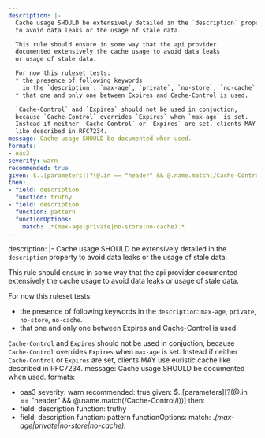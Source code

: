 ---
description: |-
  Cache usage SHOULD be extensively detailed in the `description` property
  to avoid data leaks or the usage of stale data.

  This rule should ensure in some way that the api provider
  documented extensively the cache usage to avoid data leaks
  or usage of stale data.

  For now this ruleset tests:
  * the presence of following keywords
    in the `description`: `max-age`, `private`, `no-store`, `no-cache`.
  * that one and only one between Expires and Cache-Control is used.

  `Cache-Control` and `Expires` should not be used in conjuction,
  because `Cache-Control` overrides `Expires` when `max-age` is set.
  Instead if neither `Cache-Control` or `Expires` are set, clients MAY use euristic cache
  like described in RFC7234.
message: Cache usage SHOULD be documented when used.
formats:
- oas3
severity: warn
recommended: true
given: $..[parameters][?(@.in == "header" && @.name.match(/Cache-Control/i))]
then:
- field: description
  function: truthy
- field: description
  function: pattern
  functionOptions:
    match: .*(max-age|private|no-store|no-cache).*
...description: |-
  Cache usage SHOULD be extensively detailed in the `description` property
  to avoid data leaks or the usage of stale data.

  This rule should ensure in some way that the api provider
  documented extensively the cache usage to avoid data leaks
  or usage of stale data.

  For now this ruleset tests:
  * the presence of following keywords
    in the `description`: `max-age`, `private`, `no-store`, `no-cache`.
  * that one and only one between Expires and Cache-Control is used.

  `Cache-Control` and `Expires` should not be used in conjuction,
  because `Cache-Control` overrides `Expires` when `max-age` is set.
  Instead if neither `Cache-Control` or `Expires` are set, clients MAY use euristic cache
  like described in RFC7234.
message: Cache usage SHOULD be documented when used.
formats:
- oas3
severity: warn
recommended: true
given: $..[parameters][?(@.in == "header" && @.name.match(/Cache-Control/i))]
then:
- field: description
  function: truthy
- field: description
  function: pattern
  functionOptions:
    match: .*(max-age|private|no-store|no-cache).*